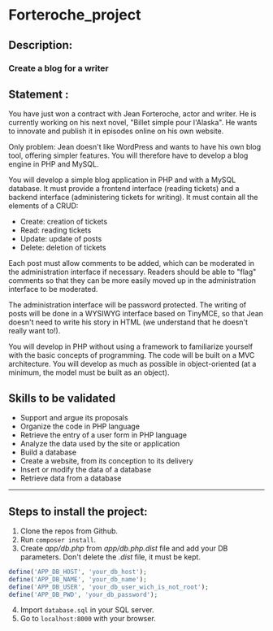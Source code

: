 # Forteroche_project
## Description:
### Create a blog for a writer

## Statement :

 You have just won a contract with Jean Forteroche, actor and writer. He is currently working on his next novel, "Billet simple pour l'Alaska". He wants to innovate and publish it in episodes online on his own website.

Only problem: Jean doesn't like WordPress and wants to have his own blog tool, offering simpler features. You will therefore have to develop a blog engine in PHP and MySQL.

You will develop a simple blog application in PHP and with a MySQL database. It must provide a frontend interface (reading tickets) and a backend interface (administering tickets for writing). It must contain all the elements of a CRUD:

+ Create: creation of tickets
+ Read: reading tickets
+ Update: update of posts
+ Delete: deletion of tickets

Each post must allow comments to be added, which can be moderated in the administration interface if necessary.
Readers should be able to "flag" comments so that they can be more easily moved up in the administration interface 
to be moderated.

The administration interface will be password protected. The writing of posts will be done in a WYSIWYG interface based on TinyMCE, 
so that Jean doesn't need to write his story in HTML (we understand that he doesn't really want to!).

You will develop in PHP without using a framework to familiarize yourself with the basic concepts of programming. 
The code will be built on a MVC architecture. You will develop as much as possible in object-oriented 
(at a minimum, the model must be built as an object).

Skills to be validated
--

+ Support and argue its proposals
+ Organize the code in PHP language
+ Retrieve the entry of a user form in PHP language
+ Analyze the data used by the site or application
+ Build a database
+ Create a website, from its conception to its delivery
+ Insert or modify the data of a database
+ Retrieve data from a database

---------------------------------------------------------
## Steps to install the project:

1. Clone the repos from Github.
2. Run `composer install`.
3. Create *app/db.php* from *app/db.php.dist* file and add your DB parameters. Don't delete the *.dist* file, it must be kept.
```php
define('APP_DB_HOST', 'your_db_host');
define('APP_DB_NAME', 'your_db_name');
define('APP_DB_USER', 'your_db_user_wich_is_not_root');
define('APP_DB_PWD', 'your_db_password');
```
4. Import `database.sql` in your SQL server.
6. Go to `localhost:8000` with your browser.
